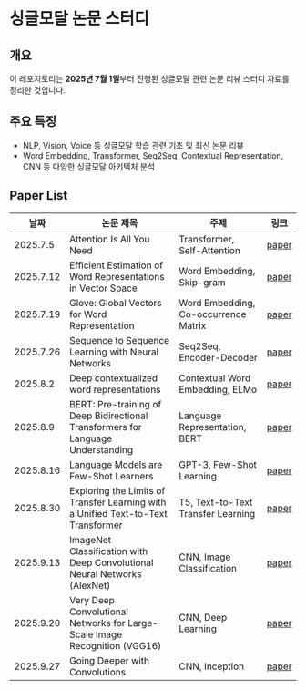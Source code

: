 # **싱글모달 논문 스터디**

## **개요**

이 레포지토리는 **2025년 7월 1일**부터 진행된 싱글모달 관련 논문 리뷰 스터디 자료를 정리한 것입니다.

## **주요 특징**

* NLP, Vision, Voice 등 싱글모달 학습 관련 기초 및 최신 논문 리뷰
* Word Embedding, Transformer, Seq2Seq, Contextual Representation, CNN 등 다양한 싱글모달 아키텍처 분석

## Paper List

| 날짜 | 논문 제목 | 주제 | 링크 |
| --------- | --------------------------------------------------------------------------------- | ------------------------------------ | ---------------------------------------------------------------------------------------------------------- |
| 2025.7.5  | Attention Is All You Need | Transformer, Self-Attention | [paper](https://arxiv.org/abs/1706.03762) |
| 2025.7.12 | Efficient Estimation of Word Representations in Vector Space | Word Embedding, Skip-gram | [paper](https://arxiv.org/abs/1301.3781) |
| 2025.7.19 | Glove: Global Vectors for Word Representation | Word Embedding, Co-occurrence Matrix | [paper](https://www.researchgate.net/publication/284576917_Glove_Global_Vectors_for_Word_Representation) |
| 2025.7.26 | Sequence to Sequence Learning with Neural Networks | Seq2Seq, Encoder-Decoder | [paper](https://arxiv.org/pdf/1409.3215) |
| 2025.8.2  | Deep contextualized word representations | Contextual Word Embedding, ELMo | [paper](https://arxiv.org/abs/1802.05365) |
| 2025.8.9  | BERT: Pre-training of Deep Bidirectional Transformers for Language Understanding  | Language Representation, BERT | [paper](https://arxiv.org/pdf/1810.04805) |
| 2025.8.16 | Language Models are Few-Shot Learners | GPT-3, Few-Shot Learning | [paper](https://arxiv.org/pdf/2005.14165) |
| 2025.8.30 | Exploring the Limits of Transfer Learning with a Unified Text-to-Text Transformer | T5, Text-to-Text Transfer Learning | [paper](https://arxiv.org/abs/1910.10683) |
| 2025.9.13 | ImageNet Classification with Deep Convolutional Neural Networks (AlexNet) | CNN, Image Classification | [paper](https://papers.nips.cc/paper_files/paper/2012/hash/c399862d3b9d6b76c8436e924a68c45b-Abstract.html) |
| 2025.9.20 | Very Deep Convolutional Networks for Large-Scale Image Recognition (VGG16) | CNN, Deep Learning | [paper](https://arxiv.org/abs/1409.1556) |
| 2025.9.27 | Going Deeper with Convolutions | CNN, Inception | [paper](https://arxiv.org/pdf/1409.4842) |

